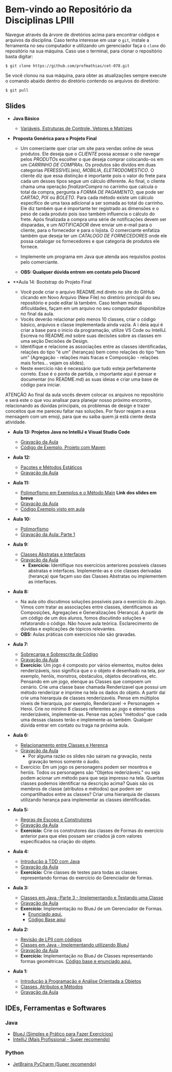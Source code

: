 # Bem-vindo ao Repositório da Disciplinas LPIII

Navegue através da árvore de diretórios acima para encontrar códigos e arquivos da disciplina.
Caso tenha interesse em usar o `git`, instale a ferramenta no seu computador e utilizando um
gerenciador faça o `clone` do repositório na sua máquina. Caso use o terminal, para clonar o
repositório basta digitar:

```
$ git clone https://github.com/profmathias/cet-078.git
```

Se você clonou na sua máquina, para obter as atualizações sempre execute o comando abaido dentro do diretório contendo
os arquivos do diretório:

```
$ git pull
```

## Slides
- **Java Básico**  
    - [Variáveis, Estruturas de Controle, Vetores e Matrizes](https://www.icloud.com/iclouddrive/0_X3PB-3zCoTArSbEFWR7aCGQ)

- **Proposta Genérica para o Projeto Final**
    - Um comerciante quer criar um site para vendas online de seus produtos. Ele
    deseja que o *CLIENTE* possa acessar o site navegar pelos *PRODUTO*s escolher
    o que deseja comprar colocando-os em um *CARRINHO DE COMPRA*s. Os produtos são
    divídos em duas categorias *PERESSIVEL*(eis), *MOBILIA*, *ELETRODOMESTICO*.
    O cliente diz que essa distinção é importante pois o valor do frete para cada
    um desses tipos segue um cálculo diferente. Ao final, o cliente chama uma
    operação *finalizarCompra* no carrinho que calcula o total da compra, pergunta
    a *FORMA DE PAGAMENTO*, que pode ser *CARTAO*, *PIX* ou *BOLETO*. Para cada
    método existe um cálculo específico de uma taxa adicional a ser somada ao total
    do carrinho. Ele diz também que é importante ter registrado as dimensões e o peso
    de cada produto pois isso também influencia o cálculo do frete.
    Após finalizada a compra uma série de notificações devem ser disparadas, e um
    *NOTIFICADOR* deve enviar um e-mail para o cliente, para o fornecedor e para
    o lojista. O comerciante enfatiza também que deseja ter um *CATALOGO DE FORNECEDORES*
    onde ele possa catalogar os fornecedores e que categoria de produtos ele fornece.
    
    - Implemente um programa em Java que atenda aos requisitos postos pelo comerciante.
    - **OBS: Qualquer dúvida entrem em contato pelo Discord**
    
- **Aula 14: Bootstrap do Projeto Final
    - Você pode criar o arquivo README.md direto no site do GitHub clicando em Novo 
    Arquivo (New File) no diretório principal do seu repositório e pode editar lá 
    também. Caso tenham muitas dificuldades, façam em um arquivo no seu computador 
    disponibilize no final da aula.
    - Vocês deverão relacionar pelo menos 10 classes, criar o código básico, arquivos 
    e classe implementada ainda vazia. A i  deia aqui é criar a base para o inicio da 
    programação, utilize VS Code ou IntelliJ. Escreva no README.md sobre suas decisões
    sobre as classes em uma seção Decisões de Design.
    -  Identifique e relacione as associações entre as classes identificadas, relações 
    do tipo  "é um" (heranças) bem como relações do tipo "tem um" (Agregação - relações
    mais fracas  e Composição - relações mais fortes... vejam os slides).
    - Neste exercício não é necessário que tudo esteja perfeitamente correto. 
    Esse é o ponto de partida, o importante aqui é pensar e documentar (no README.md) 
    as suas ideias e criar uma base de código para iniciar.

ATENÇÃO Ao final da aula vocês devem colocar os arquivos no repositório e será este o que vou analisar para planejar nosso próximo encontro, relacionando as dúvidas principais, os problemas de design e trazer conceitos que me pareceu faltar nas soluções. Por favor reajam a essa mensagem com um emoji, para que eu saiba quem já está ciente desta atividade.
- **Aula 13: Projetos Java no IntelliJ e Visual Studio Code**
    - [Gravação da Aula](https://drive.google.com/file/d/1p2HgMStYvSYE-jmeEE3MIBabkQy_BZgJ/view?usp=sharing)
    - [Código de Exemplo, Projeto com Maven](https://github.com/profmathias/cet-078/tree/master/maven-simples)
- **Aula 12:**
    - [Pacotes e Métodos Estáticos](https://drive.google.com/file/d/13mUgM_WfGw42Lq8GM-JhMxDmrfF0OmRS/view?usp=sharing)
    - [Gravação da Aula](https://drive.google.com/file/d/1d82UeogKzkbXZWBoSoaM2D7Z2m8qhOmY/view?usp=sharing)    
- **Aula 11:**
    - [Polimorfismo em Exemplos e o Método Main]() **Link dos slides em breve**
    - [Gravação da Aula](https://drive.google.com/file/d/14Adlluvo6rLlUjVabxDNB0eHX3uHkC2S/view?usp=sharing)
    - [Código Exemplo visto em aula](https://github.com/profmathias/cet-078/tree/master/Aula9-Polimorfismo)
 
- **Aula 10:**
    - [Polimorfismo](https://www.icloud.com/iclouddrive/0KLIh-D9PAXrky26TyQKI1u8g#Polimorfismo)
    - [Gravação da Aula: Parte 1](https://drive.google.com/file/d/1jowwxXjvwlEa12wZNlenHob9HYrOZJg7/view?usp=sharing)
    
- **Aula 9:**
    - [Classes Abstratas e Interfaces](httpsq://www.icloud.com/iclouddrive/0W8dZtn9bJ7BRe5HBw0G92hNA#Interfaces_e_Classes_Abstratas)
    - [Gravação da Aula](https://drive.google.com/file/d/1ek5rX-JM77A1cyCfca_wLyRFapfZ3ocY/view?usp=sharing)
        - **Exercício:** Identifique nos exercícios anteriores possíveis classes abstratas e interfaces.
        Implemente-as e crie classes derivadas (herança) que façam uso das Classes Abstratas ou implementem
        as interfaces.

- **Aula 8:**
    - Na aula oito discutimos soluções possíveis para o exercício do Jogo. Vimos com tratar as associações entre classes, identificamos
    as Composições, Agregações e Generalizações (Herança). A partir de um código de um dos alunos, fomos discutindo soluções e
    refatorando o código. Não houve aula teórica. Esclarecimento de dúvidas e explicações de tópicos relevantes.
    - **OBS:** Aulas práticas com exercícios não são gravadas. 

- **Aula 7:**
    - [Sobrecarga e Sobrescrita de Código](https://www.icloud.com/iclouddrive/0e9Hln2ZeRZPLx72zi0b9arqg#Sobrecarga_e_Sobrescrita)
    - [Gravação da Aula](https://drive.google.com/file/d/1pj31CpbzxqMblBio3vvL69hk9S-aV4rE/view?usp=sharing)
    - **Exercício:** Um jogo é composto por vários elementos, muitos deles renderizáveis, isso significa que o
    o objeto é desenhado na tela, por exemplo, heróis, monstros, obstáculos, objetos decorativos, etc. Pensando
    em um jogo, elenque as Classes que compoem um cenário. Crie uma classe base chamada Renderizavel que possui 
    um método renderizar e imprime na tela os dados do objeto. A partir daí crie uma hierarquia de classes 
    renderizavéis. Pense em múltiplos níveis de hierarquia, por exemplo, Renderizavel -> Personagem -> Heroi.
    Crie no mínimo 8 classes referentes ao jogo e elementos renderizáveis, implemente-as. Pense nas ações
    "métodos" que cada uma dessas classes terão e implemente-as também. Qualquer dúvida entrar em contato 
    ou traga na próxima aula.
- **Aula 6:**
    - [Relacionamento entre Classes e Herença](https://www.icloud.com/iclouddrive/0FyyHvu30defaPxrZUwfQlS9w)
    - [Gravação da Aula](https://drive.google.com/file/d/1RixLU1g7k2vkiZG_D31lH03-OI377h8e/view)
        - Por alguma razão os slides não sairam na gravação, nesta gravação temos somente o áudio.
    - Exercício: Em um jogo os personagens podem ser mosntros e heróis. Todos os personagens são 
    "Objetos rederizáveis." ou seja podem acionar um método para que seja impresso na tela. Quantas classes
    podemos identificar na descrição acima? Quais são os membros de classe (atributos e métodos) que podem
    ser compartilhados entre as classes? Criar uma hierarquia de classes utilizando herança para implementar as classes identificadas.
- **Aula 5:**
    - [Regras de Escopo e Construtores](https://www.icloud.com/iclouddrive/0S2BD03noem5UjGYomw2xkiYA#Escopo_e_Construtores)
    - [Gravação da Aula](https://drive.google.com/file/d/1czTqfBuvlyE9guRfw7BZhdih1uLhNzjx/view?usp=sharing)
    - **Exercício:** Crie os construtores das classes de Formas do exercício anterior para que eles possam
    ser criados já com valores especificados na criação do objeto.
- **Aula 4:**
    - [Introdução à TDD com Java](https://www.icloud.com/iclouddrive/0d3R6GZ3dHp1QwYOKversybcw)
    - [Gravação da Aula](https://drive.google.com/file/d/1MQaZDS5inDKCAt_sw5uoqfDHkgTMYC7T/view?usp=sharing)
    - **Exercício:** Crie classes de testes para todas as classes representando formas do exercício do
    Gerenciador de formas.
- **Aula 3:**
    - [Classes em Java -Parte 3 - Implementando e Testando uma Classe](https://www.icloud.com/iclouddrive/0AEI5bZKNqpFkp3dMEutl7UPg#Parte_3_-_Implementando_e_Testando_uma_Classe)
    - [Gravação da Aula](https://drive.google.com/file/d/1CUF4G-7zp5wypG4l9SIzepeJLrXFnuWy/view?usp=sharing)
    - **Exercício:** Implementação no BlueJ de um Gerenciador de Formas. 
        - [Enunciado aqui.](https://www.icloud.com/iclouddrive/02xsMw4RTE9seyeOvYIIYglfw#exercicio-aula-3)
        - [Código Base aqui](https://github.com/profmathias/cet-078/tree/master/Aula3-Gerenciador-de-Formas)
- **Aula 2:**
    - [Revisão de LPII com códigos](https://github.com/profmathias/cet-078/tree/master/Aula1-Revisao-Rapida-De-LPII-C-Com-OO)
    - [Classes em Java - Implementando utilizando BlueJ](https://www.icloud.com/iclouddrive/0AEI5bZKNqpFkp3dMEutl7UPg#Parte_3_-_Implementando_e_Testando_uma_Classe)
    - [Gravação da Aula](https://drive.google.com/file/d/1QhoO1tSDdbUqE9miZpvrVSw_JesMx-xz/view?usp=sharing) 
    - **Exercício:** Implementação no BlueJ de Classes representando formas geométricas. [Código base e enunciado aqui.](https://github.com/profmathias/cet-078/tree/master/Aula3-Primeira-Classe-OO)
- **Aula 1:**
    - [Introdução à Programação e Análise Orientada a Objetos](https://www.icloud.com/iclouddrive/0XOC0zx153RF7Tj9tN5dPQKDg)
    - [Classes, Atributos e Métodos](https://www.icloud.com/iclouddrive/0MPZU1w60AGnxzn6zcQIsDd1A)
    - [Gravação da Aula](https://drive.google.com/file/d/1wRV0nXduQaTVRAZ77oQu86VeH46Jh65z/view?usp=sharing)

## IDEs, Ferramentas e Softwares

### Java
- [BlueJ (Simples e Prático para Fazer Exercícios)](https://www.bluej.org)
- [IntelliJ (Mais Profissional - Super recomendo)](https://www.jetbrains.com/products.html#type=ide)

### Python

- [JetBrains PyCharm (Super recomendo)](https://www.jetbrains.com/products.html#type=ide)
